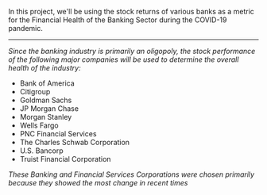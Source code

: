 In this project, we'll be using the stock returns of various banks as a metric for the Financial Health of the Banking Sector during the COVID-19 pandemic. 
___
*Since the banking industry is primarily an oligopoly, the stock performance of the following major companies will be used to determine the overall health of the industry:*

* Bank of America
* Citigroup
* Goldman Sachs
* JP Morgan Chase
* Morgan Stanley
* Wells Fargo
* PNC Financial Services
* The Charles Schwab Corporation
* U.S. Bancorp
* Truist Financial Corporation

*These Banking and Financial Services Corporations were chosen primarily because they showed the most change in recent times*



